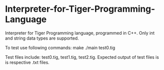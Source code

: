 # Interpreter-for-Tiger-Programming-Language
Interpreter for Tiger Programming language, programmed in C++. Only int and string data types are supported.

To test use following commands:
  make
  ./main test0.tig

Test files include:
test0.tig, test1.tig, test2.tig. 
Expected output of test files is is respective .txt files.
